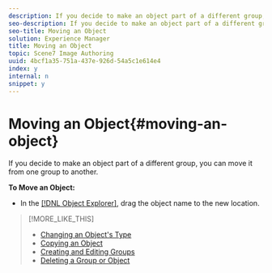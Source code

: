 ```yaml
---
description: If you decide to make an object part of a different group, you can move it from one group to another.
seo-description: If you decide to make an object part of a different group, you can move it from one group to another.
seo-title: Moving an Object
solution: Experience Manager
title: Moving an Object
topic: Scene7 Image Authoring
uuid: 4bcf1a35-751a-437e-926d-54a5c1e614e4
index: y
internal: n
snippet: y
---
```


# Moving an Object{#moving-an-object}

If you decide to make an object part of a different group, you can move it from one group to another.

 **To Move an Object:**

* In the [ [!DNL Object Explorer]](../../r-vat-glossary/c-vat-obj-explorer.md#concept-da56038ea82c40a1a10576f99f2f6836), drag the object name to the new location.

>[!MORE_LIKE_THIS]
>
>* [Changing an Object's Type](../../c-vat-obj-pg/c-vat-work-obj/t-vat-chg-obj-type.md#task-ce743f3c8ab74682abd1841e340a9e66)
>* [Copying an Object](../../c-vat-obj-pg/c-vat-work-obj/t-vat-copy-obj.md#task-0b0582d7480a4d6991278ecb688c7823)
>* [Creating and Editing Groups](../../c-vat-obj-pg/c-vat-create-grps-obj/t-vat-create-grps.md#task-1c2ae5cfaf3a4c51b153eea44dc3d099)
>* [Deleting a Group or Object](../../c-vat-obj-pg/c-vat-work-obj/t-vat-del-obj.md#task-0b06646b938043acbe4376dff2ceffcc)
